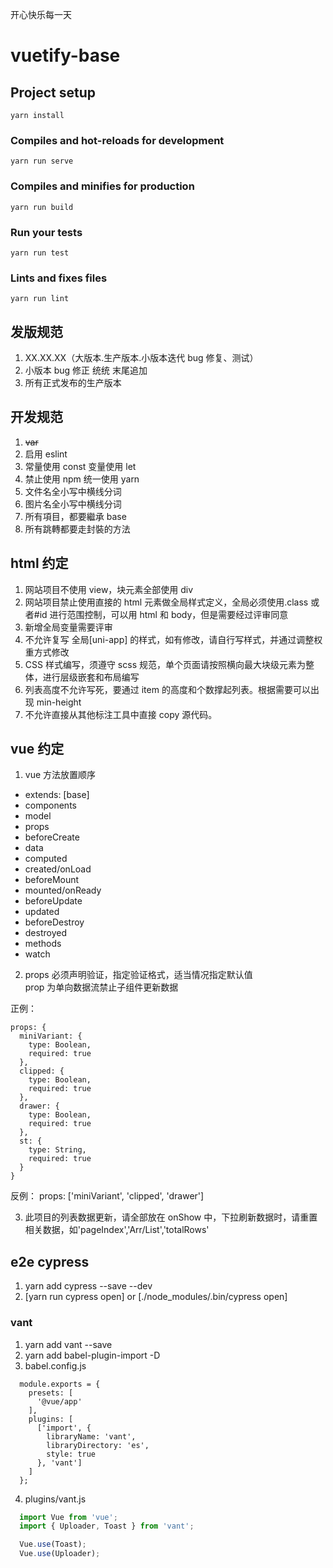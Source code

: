 开心快乐每一天

# vuetify-base

## Project setup

```
yarn install
```

### Compiles and hot-reloads for development

```
yarn run serve
```

### Compiles and minifies for production

```
yarn run build
```

### Run your tests

```
yarn run test
```

### Lints and fixes files

```
yarn run lint
```

## 发版规范

1. XX.XX.XX（大版本.生产版本.小版本迭代 bug 修复、测试）
2. 小版本 bug 修正 统统 末尾追加
3. 所有正式发布的生产版本

## 开发规范

1. ~~var~~
2. 启用 eslint
3. 常量使用 const 变量使用 let
4. 禁止使用 npm 统一使用 yarn
5. 文件名全小写中横线分词
6. 图片名全小写中横线分词
7. 所有項目，都要繼承 base
8. 所有跳轉都要走封裝的方法

## html 约定

1. 网站项目不使用 view，块元素全部使用 div
2. 网站项目禁止使用直接的 html 元素做全局样式定义，全局必须使用.class 或者#id 进行范围控制，可以用 html 和 body，但是需要经过评审同意
3. 新增全局变量需要评审
4. 不允许复写 全局[uni-app] 的样式，如有修改，请自行写样式，并通过调整权重方式修改
5. CSS 样式编写，须遵守 scss 规范，单个页面请按照横向最大块级元素为整体，进行层级嵌套和布局编写
6. 列表高度不允许写死，要通过 item 的高度和个数撑起列表。根据需要可以出现 min-height
7. 不允许直接从其他标注工具中直接 copy 源代码。

## vue 约定

1. vue 方法放置顺序

- extends: [base]
- components
- model
- props
- beforeCreate
- data
- computed
- created/onLoad
- beforeMount
- mounted/onReady
- beforeUpdate
- updated
- beforeDestroy
- destroyed
- methods
- watch

2. props 必须声明验证，指定验证格式，适当情况指定默认值  
   prop 为单向数据流禁止子组件更新数据

正例：

    props: {
      miniVariant: {
        type: Boolean,
        required: true
      },
      clipped: {
        type: Boolean,
        required: true
      },
      drawer: {
        type: Boolean,
        required: true
      },
      st: {
        type: String,
        required: true
      }
    }

反例：
props: ['miniVariant', 'clipped', 'drawer']

3. 此项目的列表数据更新，请全部放在 onShow 中，下拉刷新数据时，请重置相关数据，如'pageIndex','Arr/List','totalRows'

## e2e cypress

1. yarn add cypress --save --dev
2. [yarn run cypress open] or [./node_modules/.bin/cypress open]

### vant

1. yarn add vant --save
2. yarn add babel-plugin-import -D
3. babel.config.js

```plugins
  module.exports = {
    presets: [
      '@vue/app'
    ],
    plugins: [
      ['import', {
        libraryName: 'vant',
        libraryDirectory: 'es',
        style: true
      }, 'vant']
    ]
  };
```

4. plugins/vant.js

```vant.js
  import Vue from 'vue';
  import { Uploader, Toast } from 'vant';

  Vue.use(Toast);
  Vue.use(Uploader);
```
